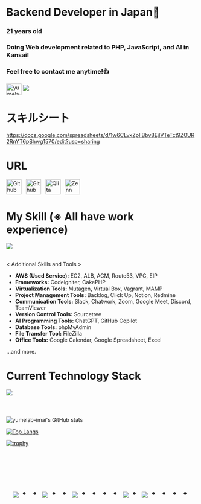 <head>
  <link rel="stylesheet" href="https://cdnjs.cloudflare.com/ajax/libs/font-awesome/5.15.3/css/all.min.css" />
</head>

# Backend Developer in Japan👋
### 21 years old 
### Doing Web development related to PHP, JavaScript, and AI in Kansai!
### Feel free to contact me anytime!👍
  <a href="https://twitter.com/Masa36940064" target="blank"><img align="center" src="https://raw.githubusercontent.com/rahuldkjain/github-profile-readme-generator/master/src/images/icons/Social/twitter.svg" alt="yumelab-imai" height="30" width="40" /></a>
  <a href="mailto:masa.php.engineer@gmail.com"><img src="https://img.shields.io/badge/Gmail-d14836?style=flat-square&logo=Gmail&logoColor=white&link=masa.php.engineer@gmail.com"/></a>

# スキルシート
https://docs.google.com/spreadsheets/d/1w6CLvxZpIlBbv8EjlVTeTct9Z0UR2RnYT6pShwg1570/edit?usp=sharing

# URL

<p align="left">
    <a href="https://github.com/yumelab-imai"><img src="https://github.githubassets.com/images/modules/logos_page/GitHub-Mark.png" alt="Github" width="40" height="40"/></a> &nbsp; 
    <a href="https://lapras.com/public/ZBNQKPT"><img src="https://encrypted-tbn0.gstatic.com/images?q=tbn:ANd9GcQbCrvDynO8uo0drVx5SyyE5XsiTZrPrIG1tSOIdUvqXg&s" alt="Github" width="40" height="40"/></a> &nbsp; 
    <a href="https://qiita.com/Masanarea_qiita/items/2e1616e4e18f6c8ee26d"><img src="https://cdn.qiita.com/assets/public/push_notification/image-qiitan-572179a3bbde375850422ea48b2b6272.png" alt="Qiita" width="40" height="40"/></a> &nbsp; 
    <a href="https://zenn.dev/masanarea777"><img src="https://pbs.twimg.com/profile_images/1192775453498494977/pb8Shc8G_400x400.jpg" alt="Zenn" width="40" height="40"/></a> 
</p>



<!-- 横長の棒線 -->
# 
### 


# My Skill (※ All have work experience)
<p align="left">
<img src="https://skillicons.dev/icons?i=html,css,js,ts,php,py,laravel,react,nextjs,vue,jquery,sass,aws,figma,mysql,git,github,docker,vscode" /> <br /><br />

< Additional Skills and Tools >

- **AWS (Used Service):** EC2, ALB, ACM, Route53, VPC, EIP
- **Frameworks:** Codeigniter, CakePHP
- **Virtualization Tools:** Mutagen, Virtual Box, Vagrant, MAMP
- **Project Management Tools:** Backlog, Click Up, Notion, Redmine
- **Communication Tools:** Slack, Chatwork, Zoom, Google Meet, Discord, TeamViewer
- **Version Control Tools:** Sourcetree
- **AI Programming Tools:** ChatGPT, GitHub Copilot 
- **Database Tools:** phpMyAdmin
- **File Transfer Tool:** FileZilla
- **Office Tools:** Google Calendar, Google Spreadsheet, Excel

...and more.
</p>

<!-- 横長の棒線 -->
# 
### 

# Current Technology Stack

<p align="left">
<img src="https://skillicons.dev/icons?i=ts,php,py,laravel,react,nextjs,sass,aws,github,docker,vscode" /> <br /><br />

# 
### 

![yumelab-imai's GitHub stats](https://github-readme-stats.vercel.app/api?username=yumelab-imai&show_icons=true&theme=vue-dark)

[![Top Langs](https://github-readme-stats.vercel.app/api/top-langs/?username=yumelab-imai&layout=compact&theme=vue-dark)](https://github.com/anuraghazra/github-readme-stats)

[![trophy](https://github-profile-trophy.vercel.app/?username=yumelab-imai&theme=discord)](https://github.com/ryo-ma/github-profile-trophy)



<!-- --------------------------------- :) ---------------------------------- -->

<br><br><br>

<div align="center">
    <h1>
        <img src="https://user-images.githubusercontent.com/44926913/175852850-3fb6c715-1856-41ff-8c1f-94ce3b03b458.gif">・・
        <img src="https://user-images.githubusercontent.com/44926913/175853109-f8850656-6704-4a8a-bee6-9aca154d929b.gif">・・
        <img src="https://user-images.githubusercontent.com/44926913/175853154-5449d974-975e-44a6-ab84-a86031265e40.gif">・・・・
        <img src="https://user-images.githubusercontent.com/44926913/175853109-f8850656-6704-4a8a-bee6-9aca154d929b.gif">・
        <img src="https://user-images.githubusercontent.com/44926913/175853154-5449d974-975e-44a6-ab84-a86031265e40.gif">・・・・
    </h1>
  </div>
<br><br><br>
